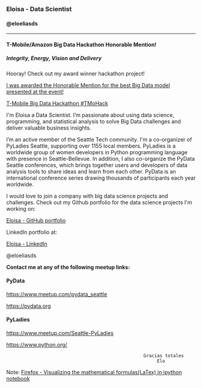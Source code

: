
### Eloisa - Data Scientist
#### @eloeliasds


---
#### T-Mobile/Amazon Big Data Hackathon Honorable Mention!


##### Integrity, Energy, Vision and Delivery


Hooray! Check out my award winner hackathon project!

[I was awarded the Honorable Mention for the best Big Data model presented at the event!](http://bigdatahackathon2017.tmo.io)

[T-Mobile Big Data Hackathon #TMoHack ](https://www.youtube.com/watch?v=qEaGuX18sz4&feature=youtu.be)



I'm Eloisa a Data Scientist. I’m passionate about using data science, programming, and statistical analysis to solve Big Data challenges and deliver valuable business insights. 

I’m an active member of the Seattle Tech community. I'm a co-organizer of PyLadies Seattle, supporting over 1155 local members. PyLadies is a worldwide group of women developers in Python programming language with presence in Seattle-Bellevue. In addition, I also co-organize the PyData Seattle conferences, which brings together users and developers of data analysis tools to share ideas and learn from each other. PyData is an international conference series drawing thousands of participants each year worldwide.

I would love to join a company with big data science projects and challenges. Check out my Github portfolio for the data science projects I'm working on:


[Eloisa - GitHub portfolio](https://github.com/EloisaElias)


LinkedIn portfolio at:

[Eloisa - LinkedIn](https://www.linkedin.com/in/eloisaeliastran/)

@eloeliasds

__Contact me at any of the following meetup links:__


#### PyData

https://www.meetup.com/pydata_seattle

https://pydata.org



#### PyLadies

https://www.meetup.com/Seattle-PyLadies


https://www.python.org/

                                                       Gracias totales
                                                            Elo



Note: [Firefox - Visualizing the mathematical formulas(LaTex) in ipython notebook](http://docs.mathjax.org/en/latest/installation.html#firefox-and-local-fonts) 

